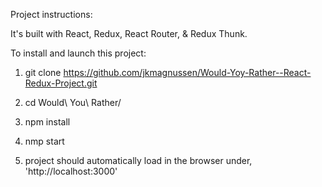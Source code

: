 Project instructions:

It's built with React, Redux, React Router, & Redux Thunk.

To install and launch this project:

1. git clone https://github.com/jkmagnussen/Would-Yoy-Rather--React-Redux-Project.git

2. cd Would\ You\ Rather/

3. npm install

4. nmp start

5. project should automatically load in the browser under, 'http://localhost:3000'
